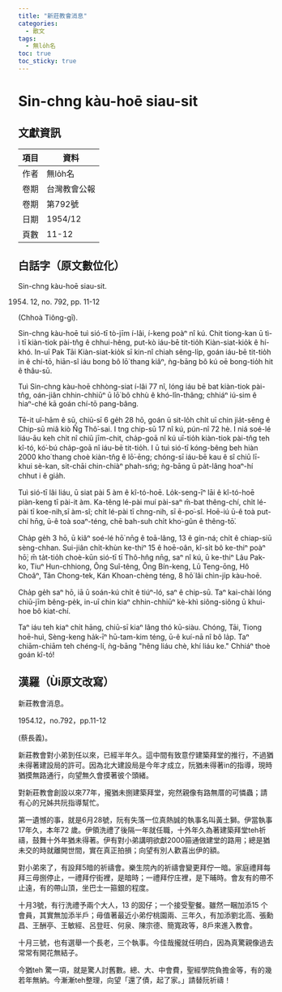 ```yaml
---
title: "新莊教會消息"
categories:
  - 散文
tags:
  - 無lo̍h名
toc: true
toc_sticky: true
---
```


# Sin-chng kàu-hoē siau-sit

## 文獻資訊

| 項目 | 資料 |
|---|---|
| 作者 | 無lo̍h名 |
| 卷期 | 台灣教會公報 |
| 卷期 | 第792號 |
| 日期 | 1954/12 |
| 頁數 | 11-12 |

## 白話字（原文數位化）

Sin-chng kàu-hoē siau-sit.

1954. 12, no. 792, pp. 11-12

(Chhoà Tiông-gī).

Sin-chng kàu-hoē tuì sió-tī tò-jīm í-lâi, í-keng poàⁿ nî kú. Chit tiong-kan ū tì-ì tī kiàn-tiok pài-tn̂g ê chhui-hêng, put-kò iáu-bē tit-tio̍h Kiàn-siat-kio̍k ê hí-khó. In-uī Pak Tāi Kiàn-siat-kio̍k sī kin-nî chiah sêng-li̍p, goán iáu-bē tit-tio̍h in ê chí-tō, hiān-sî iáu bong bô lō͘ thang kiâⁿ, ǹg-bāng bô kú oē bong-tio̍h hit ê thâu-sū.

Tuì Sin-chng kàu-hoē chhòng-siat í-lâi 77 nî, lóng iáu bē bat kiàn-tiok pài-tn̂g, oán-jiân chhin-chhiūⁿ ū lō͘ bô chhù ê khó-lîn-thâng; chhiáⁿ iú-sim ê hiaⁿ-ché kā goán chí-tō pang-bâng.

Tē-it uî-hām ê sū, chiū-sī 6 ge̍h 28 hō, goán ū sit-lo̍h chi̍t uī chin jia̍t-sêng ê Chip-sū miâ kiò N̂g Thô͘-sai. I tng chip-sū 17 nî kú, pún-nî 72 hè. I niá soé-lé liáu-āu keh chi̍t nî chiū jīm-chit, cha̍p-goā nî kú uī-tio̍h kiàn-tiok pài-tn̂g teh kî-tó, kó͘-bú cha̍p-goā nî iáu-bē tit-tio̍h. I ū tuì sió-tī kóng-bêng beh hiàn 2000 kho͘ thang choè kiàn-tn̂g ê lō͘-ēng; chóng-sī iáu-bē kau ê sî chiū lī-khui sè-kan, si̍t-chāi chin-chiàⁿ phah-sńg; ǹg-bāng ū pa̍t-lâng hoaⁿ-hí chhut i ê gia̍h.

Tuì sió-tī lâi liáu, ū siat pài 5 àm ê kî-tó-hoē. Lo̍k-seng-īⁿ lāi ê kî-tó-hoē piàn-keng tī pài-it àm. Ka-têng lé-pài muí pài-saⁿ m̄-bat thêng-chí, chi̍t lé-pài tī koe-nih,sī àm-sî; chi̍t lé-pài tī chng-nih, sī ē-po͘-sî. Hoē-iú ū-ê toà put-chí hn̄g, ū-ê toà soaⁿ-téng, chē bah-suh chi̍t kho͘-gûn ê thêng-tō͘.

Cha̍p ge̍h 3 hō, ū kiâⁿ soé-lé hō͘ nn̄g ê toā-lâng, 13 ê gín-ná; chi̍t ê chiap-siū sèng-chhan. Sui-jiân chi̍t-khùn ke-thiⁿ 15 ê hoē-oân, kî-si̍t bô ke-thiⁿ poàⁿ hō͘; m̄ ta̍t-tio̍h choè-kūn sió-tī tī Thô-hn̂g nn̄g, saⁿ nî kú, ū ke-thiⁿ Lâu Pak-ko, Tiuⁿ Hun-chhiong, Ông Suî-têng, Ông Bín-keng, Lū Teng-ōng, Hô Choâⁿ, Tân Chong-tek, Kán Khoan-chèng téng, 8 hō͘ lâi chìn-ji̍p kàu-hoē.

Cha̍p ge̍h saⁿ hō, iā ū soán-kú chi̍t ê tiúⁿ-ló, saⁿ ê chip-sū. Taⁿ kai-chài lóng chiū-jīm bêng-pe̍k, in-uī chin kiaⁿ chhin-chhiūⁿ kè-khì siông-siông ū khui-hoe bô kiat-chí.

Taⁿ iáu teh kiaⁿ chi̍t hāng, chiū-sī kiaⁿ lâng thó kū-siàu. Chóng, Tāi, Tiong hoē-huì, Sèng-keng ha̍k-īⁿ hū-tam-kim téng, ū-ê kuí-nā nî bô la̍p. Taⁿ chiām-chiām teh chéng-lí, ǹg-bāng "hêng liáu chè, khí liáu ke." Chhiáⁿ thoè goán kî-tó!

## 漢羅（Ùi原文改寫）

新莊教會消息。

1954.12，no.792，pp.11-12

(蔡長義)。

新莊教會對小弟到任以來，已經半年久。這中間有致意佇建築拜堂的推行，不過猶未得著建設局的許可。因為北大建設局是今年才成立，阮猶未得著in的指導，現時猶摸無路通行，向望無久會摸著彼个頭緒。

對新莊教會創設以來77年，攏猶未捌建築拜堂，宛然親像有路無厝的可憐蟲；請有心的兄姊共阮指導幫忙。

第一遺憾的事，就是6月28號，阮有失落一位真熱誠的執事名叫黃土獅。伊當執事17年久，本年72 歲。伊領洗禮了後隔一年就任職，十外年久為著建築拜堂teh祈禱，鼓舞十外年猶未得著。伊有對小弟講明欲獻2000箍通做建堂的路用；總是猶未交的時就離開世間，實在真正拍損；向望有別人歡喜出伊的額。

對小弟來了，有設拜5暗的祈禱會。樂生院內的祈禱會變更拜佇一暗。家庭禮拜每拜三毋捌停止，一禮拜佇街裡，是暗時；一禮拜佇庄裡，是下晡時。會友有的帶不止遠，有的帶山頂，坐巴士一箍銀的程度。

十月3號，有行洗禮予兩个大人，13 的囡仔；一个接受聖餐。雖然一睏加添15 个會員，其實無加添半戶；毋值著最近小弟佇桃園兩、三年久，有加添劉北高、張勳昌、王酬亭、王敏經、呂登旺、何泉、陳宗德、簡寬政等，8戶來進入教會。

十月三號，也有選舉一个長老，三个執事。今佳哉攏就任明白，因為真驚親像過去常常有開花無結子。

今猶teh 驚一項，就是驚人討舊數。總、大、中會費，聖經學院負擔金等，有的幾若年無納。今漸漸teh整理，向望「還了債，起了家。」請替阮祈禱！
